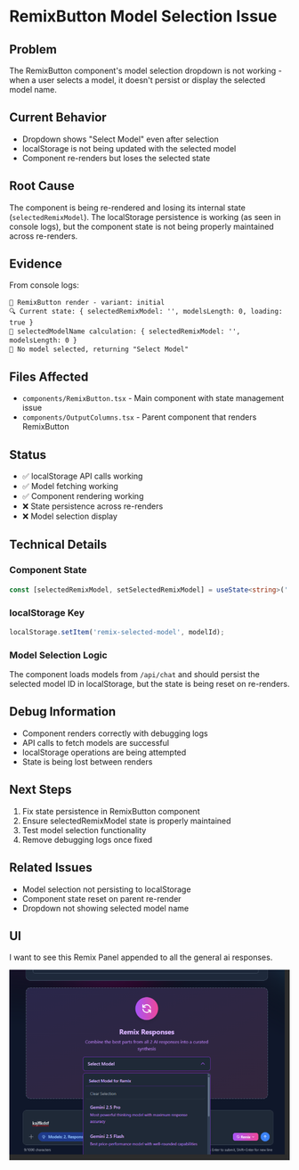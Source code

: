 # RemixButton Model Selection Issue

## Problem

The RemixButton component's model selection dropdown is not working - when a user selects a model, it doesn't persist or display the selected model name.

## Current Behavior

- Dropdown shows "Select Model" even after selection
- localStorage is not being updated with the selected model
- Component re-renders but loses the selected state

## Root Cause

The component is being re-rendered and losing its internal state (`selectedRemixModel`). The localStorage persistence is working (as seen in console logs), but the component state is not being properly maintained across re-renders.

## Evidence

From console logs:

```
🚀 RemixButton render - variant: initial
🔍 Current state: { selectedRemixModel: '', modelsLength: 0, loading: true }
🎯 selectedModelName calculation: { selectedRemixModel: '', modelsLength: 0 }
🎯 No model selected, returning "Select Model"
```

## Files Affected

- `components/RemixButton.tsx` - Main component with state management issue
- `components/OutputColumns.tsx` - Parent component that renders RemixButton

## Status

- ✅ localStorage API calls working
- ✅ Model fetching working
- ✅ Component rendering working
- ❌ State persistence across re-renders
- ❌ Model selection display

## Technical Details

### Component State

```typescript
const [selectedRemixModel, setSelectedRemixModel] = useState<string>('');
```

### localStorage Key

```typescript
localStorage.setItem('remix-selected-model', modelId);
```

### Model Selection Logic

The component loads models from `/api/chat` and should persist the selected model ID in localStorage, but the state is being reset on re-renders.

## Debug Information

- Component renders correctly with debugging logs
- API calls to fetch models are successful
- localStorage operations are being attempted
- State is being lost between renders

## Next Steps

1. Fix state persistence in RemixButton component
2. Ensure selectedRemixModel state is properly maintained
3. Test model selection functionality
4. Remove debugging logs once fixed

## Related Issues

- Model selection not persisting to localStorage
- Component state reset on parent re-render
- Dropdown not showing selected model name

## UI

I want to see this Remix Panel appended to all the general ai responses.

![alt text](<docs/Screenshot 2025-07-31 145330.png>)
